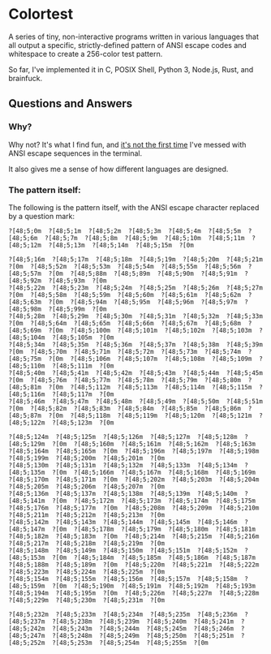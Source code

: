 # Colortest

A series of tiny, non-interactive programs written in various languages that all
output a specific, strictly-defined pattern of ANSI escape codes and
whitespace to create a 256-color test pattern.

So far, I've implemented it in C, POSIX Shell, Python 3, Node.js,  Rust, and brainfuck.


## Questions and Answers

### Why?

Why not? It's what I find fun, and
[it's not the first time](https://github.com/eliminmax/eli-bash-colors)
I've messed with ANSI escape sequences in the terminal.

It also gives me a sense of how different languages are designed.

### The pattern itself:

The following is the pattern itself, with the ANSI escape character
replaced by a question mark:

```text
?[48;5;0m  ?[48;5;1m  ?[48;5;2m  ?[48;5;3m  ?[48;5;4m  ?[48;5;5m  ?[48;5;6m  ?[48;5;7m  ?[48;5;8m  ?[48;5;9m  ?[48;5;10m  ?[48;5;11m  ?[48;5;12m  ?[48;5;13m  ?[48;5;14m  ?[48;5;15m  ?[0m

?[48;5;16m  ?[48;5;17m  ?[48;5;18m  ?[48;5;19m  ?[48;5;20m  ?[48;5;21m  ?[0m  ?[48;5;52m  ?[48;5;53m  ?[48;5;54m  ?[48;5;55m  ?[48;5;56m  ?[48;5;57m  ?[0m  ?[48;5;88m  ?[48;5;89m  ?[48;5;90m  ?[48;5;91m  ?[48;5;92m  ?[48;5;93m  ?[0m
?[48;5;22m  ?[48;5;23m  ?[48;5;24m  ?[48;5;25m  ?[48;5;26m  ?[48;5;27m  ?[0m  ?[48;5;58m  ?[48;5;59m  ?[48;5;60m  ?[48;5;61m  ?[48;5;62m  ?[48;5;63m  ?[0m  ?[48;5;94m  ?[48;5;95m  ?[48;5;96m  ?[48;5;97m  ?[48;5;98m  ?[48;5;99m  ?[0m
?[48;5;28m  ?[48;5;29m  ?[48;5;30m  ?[48;5;31m  ?[48;5;32m  ?[48;5;33m  ?[0m  ?[48;5;64m  ?[48;5;65m  ?[48;5;66m  ?[48;5;67m  ?[48;5;68m  ?[48;5;69m  ?[0m  ?[48;5;100m  ?[48;5;101m  ?[48;5;102m  ?[48;5;103m  ?[48;5;104m  ?[48;5;105m  ?[0m
?[48;5;34m  ?[48;5;35m  ?[48;5;36m  ?[48;5;37m  ?[48;5;38m  ?[48;5;39m  ?[0m  ?[48;5;70m  ?[48;5;71m  ?[48;5;72m  ?[48;5;73m  ?[48;5;74m  ?[48;5;75m  ?[0m  ?[48;5;106m  ?[48;5;107m  ?[48;5;108m  ?[48;5;109m  ?[48;5;110m  ?[48;5;111m  ?[0m
?[48;5;40m  ?[48;5;41m  ?[48;5;42m  ?[48;5;43m  ?[48;5;44m  ?[48;5;45m  ?[0m  ?[48;5;76m  ?[48;5;77m  ?[48;5;78m  ?[48;5;79m  ?[48;5;80m  ?[48;5;81m  ?[0m  ?[48;5;112m  ?[48;5;113m  ?[48;5;114m  ?[48;5;115m  ?[48;5;116m  ?[48;5;117m  ?[0m
?[48;5;46m  ?[48;5;47m  ?[48;5;48m  ?[48;5;49m  ?[48;5;50m  ?[48;5;51m  ?[0m  ?[48;5;82m  ?[48;5;83m  ?[48;5;84m  ?[48;5;85m  ?[48;5;86m  ?[48;5;87m  ?[0m  ?[48;5;118m  ?[48;5;119m  ?[48;5;120m  ?[48;5;121m  ?[48;5;122m  ?[48;5;123m  ?[0m

?[48;5;124m  ?[48;5;125m  ?[48;5;126m  ?[48;5;127m  ?[48;5;128m  ?[48;5;129m  ?[0m  ?[48;5;160m  ?[48;5;161m  ?[48;5;162m  ?[48;5;163m  ?[48;5;164m  ?[48;5;165m  ?[0m  ?[48;5;196m  ?[48;5;197m  ?[48;5;198m  ?[48;5;199m  ?[48;5;200m  ?[48;5;201m  ?[0m
?[48;5;130m  ?[48;5;131m  ?[48;5;132m  ?[48;5;133m  ?[48;5;134m  ?[48;5;135m  ?[0m  ?[48;5;166m  ?[48;5;167m  ?[48;5;168m  ?[48;5;169m  ?[48;5;170m  ?[48;5;171m  ?[0m  ?[48;5;202m  ?[48;5;203m  ?[48;5;204m  ?[48;5;205m  ?[48;5;206m  ?[48;5;207m  ?[0m
?[48;5;136m  ?[48;5;137m  ?[48;5;138m  ?[48;5;139m  ?[48;5;140m  ?[48;5;141m  ?[0m  ?[48;5;172m  ?[48;5;173m  ?[48;5;174m  ?[48;5;175m  ?[48;5;176m  ?[48;5;177m  ?[0m  ?[48;5;208m  ?[48;5;209m  ?[48;5;210m  ?[48;5;211m  ?[48;5;212m  ?[48;5;213m  ?[0m
?[48;5;142m  ?[48;5;143m  ?[48;5;144m  ?[48;5;145m  ?[48;5;146m  ?[48;5;147m  ?[0m  ?[48;5;178m  ?[48;5;179m  ?[48;5;180m  ?[48;5;181m  ?[48;5;182m  ?[48;5;183m  ?[0m  ?[48;5;214m  ?[48;5;215m  ?[48;5;216m  ?[48;5;217m  ?[48;5;218m  ?[48;5;219m  ?[0m
?[48;5;148m  ?[48;5;149m  ?[48;5;150m  ?[48;5;151m  ?[48;5;152m  ?[48;5;153m  ?[0m  ?[48;5;184m  ?[48;5;185m  ?[48;5;186m  ?[48;5;187m  ?[48;5;188m  ?[48;5;189m  ?[0m  ?[48;5;220m  ?[48;5;221m  ?[48;5;222m  ?[48;5;223m  ?[48;5;224m  ?[48;5;225m  ?[0m
?[48;5;154m  ?[48;5;155m  ?[48;5;156m  ?[48;5;157m  ?[48;5;158m  ?[48;5;159m  ?[0m  ?[48;5;190m  ?[48;5;191m  ?[48;5;192m  ?[48;5;193m  ?[48;5;194m  ?[48;5;195m  ?[0m  ?[48;5;226m  ?[48;5;227m  ?[48;5;228m  ?[48;5;229m  ?[48;5;230m  ?[48;5;231m  ?[0m

?[48;5;232m  ?[48;5;233m  ?[48;5;234m  ?[48;5;235m  ?[48;5;236m  ?[48;5;237m  ?[48;5;238m  ?[48;5;239m  ?[48;5;240m  ?[48;5;241m  ?[48;5;242m  ?[48;5;243m  ?[48;5;244m  ?[48;5;245m  ?[48;5;246m  ?[48;5;247m  ?[48;5;248m  ?[48;5;249m  ?[48;5;250m  ?[48;5;251m  ?[48;5;252m  ?[48;5;253m  ?[48;5;254m  ?[48;5;255m  ?[0m
```
